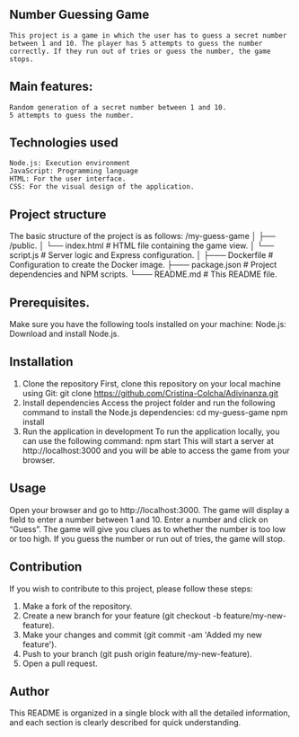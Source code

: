  
## Number Guessing Game
    This project is a game in which the user has to guess a secret number between 1 and 10. The player has 5 attempts to guess the number correctly. If they run out of tries or guess the number, the game stops.
## Main features:
    Random generation of a secret number between 1 and 10.
    5 attempts to guess the number.
## Technologies used
    Node.js: Execution environment 
    JavaScript: Programming language 
    HTML: For the user interface.
    CSS: For the visual design of the application.
## Project structure
The basic structure of the project is as follows:
/my-guess-game
│
├── /public.
│  └── index.html # HTML file containing the game view.
│  └── script.js # Server logic and Express configuration.
│
├─── Dockerfile # Configuration to create the Docker image.
├─── package.json # Project dependencies and NPM scripts.
└─── README.md # This README file.
## Prerequisites.
Make sure you have the following tools installed on your machine:
Node.js: Download and install Node.js.
## Installation
1. Clone the repository
First, clone this repository on your local machine using Git:
    git clone https://github.com/Cristina-Colcha/Adivinanza.git
2. Install dependencies
Access the project folder and run the following command to install the Node.js dependencies:
    cd my-guess-game
    npm install
3. Run the application in development
To run the application locally, you can use the following command:
    npm start
This will start a server at http://localhost:3000 and you will be able to access the game from your browser.
## Usage
Open your browser and go to http://localhost:3000.
    The game will display a field to enter a number between 1 and 10.
    Enter a number and click on “Guess”.
    The game will give you clues as to whether the number is too low or too high.
    If you guess the number or run out of tries, the game will stop.
## Contribution
If you wish to contribute to this project, please follow these steps:
1. Make a fork of the repository.
2. Create a new branch for your feature (git checkout -b feature/my-new-feature).
3. Make your changes and commit (git commit -am 'Added my new feature').
4. Push to your branch (git push origin feature/my-new-feature).
5. Open a pull request.
## Author
This README is organized in a single block with all the detailed information, and each section is clearly described for quick understanding.

